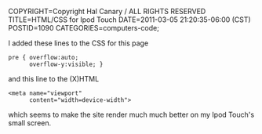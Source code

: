 COPYRIGHT=Copyright Hal Canary / ALL RIGHTS RESERVED
TITLE=HTML/CSS for Ipod Touch
DATE=2011-03-05 21:20:35-06:00 (CST)
POSTID=1090
CATEGORIES=computers-code;

I added these lines to the CSS for this page

    pre { overflow:auto;
          overflow-y:visible; }

and this line to the (X)HTML

    <meta name="viewport"
          content="width=device-width">

which seems to make the site render much much better on my Ipod Touch's small screen.
